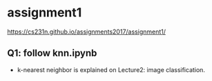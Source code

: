 # assignment1

https://cs231n.github.io/assignments2017/assignment1/

## Q1: follow knn.ipynb

- k-nearest neighbor is explained on Lecture2: image classification.

